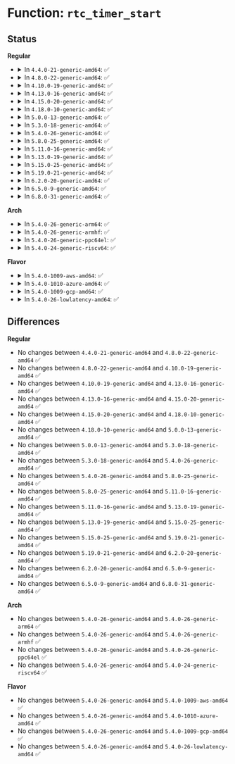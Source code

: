 # Function: <code>rtc_timer_start</code>

## Status
<b>Regular</b>
<ul>
<li>
<details>
<summary>In <code>4.4.0-21-generic-amd64</code>: ✅</summary>

```c
int rtc_timer_start(struct rtc_device * rtc, struct rtc_timer * timer, ktime_t expires, ktime_t period)
```

```json
{
  "name": "rtc_timer_start",
  "collision_type": "Unique Global",
  "inline_type": "No",
  "funcs": [
    {
      "addr": 18446744071585616560,
      "name": "rtc_timer_start",
      "external": true,
      "loc": "drivers/rtc/interface.c:925",
      "file": "drivers/rtc/interface.c",
      "inline": "seen, unknown",
      "caller_inline": [],
      "caller_func": [
        "kernel/time/alarmtimer.c:alarmtimer_suspend"
      ]
    }
  ],
  "symbols": [
    {
      "addr": 18446744071585616560,
      "name": "rtc_timer_start",
      "section": ".text",
      "bind": "STB_GLOBAL",
      "size": 105
    }
  ]
}
```
</details>
</li>
<li>
<details>
<summary>In <code>4.8.0-22-generic-amd64</code>: ✅</summary>

```c
int rtc_timer_start(struct rtc_device * rtc, struct rtc_timer * timer, ktime_t expires, ktime_t period)
```

```json
{
  "name": "rtc_timer_start",
  "collision_type": "Unique Global",
  "inline_type": "No",
  "funcs": [
    {
      "addr": 18446744071586011776,
      "name": "rtc_timer_start",
      "external": true,
      "loc": "drivers/rtc/interface.c:933",
      "file": "drivers/rtc/interface.c",
      "inline": "seen, unknown",
      "caller_inline": [],
      "caller_func": [
        "kernel/time/alarmtimer.c:alarmtimer_suspend"
      ]
    }
  ],
  "symbols": [
    {
      "addr": 18446744071586011776,
      "name": "rtc_timer_start",
      "section": ".text",
      "bind": "STB_GLOBAL",
      "size": 105
    }
  ]
}
```
</details>
</li>
<li>
<details>
<summary>In <code>4.10.0-19-generic-amd64</code>: ✅</summary>

```c
int rtc_timer_start(struct rtc_device * rtc, struct rtc_timer * timer, ktime_t expires, ktime_t period)
```

```json
{
  "name": "rtc_timer_start",
  "collision_type": "Unique Global",
  "inline_type": "No",
  "funcs": [
    {
      "addr": 18446744071586207584,
      "name": "rtc_timer_start",
      "external": true,
      "loc": "drivers/rtc/interface.c:933",
      "file": "drivers/rtc/interface.c",
      "inline": "seen, unknown",
      "caller_inline": [],
      "caller_func": [
        "kernel/time/alarmtimer.c:alarmtimer_suspend"
      ]
    }
  ],
  "symbols": [
    {
      "addr": 18446744071586207584,
      "name": "rtc_timer_start",
      "section": ".text",
      "bind": "STB_GLOBAL",
      "size": 105
    }
  ]
}
```
</details>
</li>
<li>
<details>
<summary>In <code>4.13.0-16-generic-amd64</code>: ✅</summary>

```c
int rtc_timer_start(struct rtc_device * rtc, struct rtc_timer * timer, ktime_t expires, ktime_t period)
```

```json
{
  "name": "rtc_timer_start",
  "collision_type": "Unique Global",
  "inline_type": "No",
  "funcs": [
    {
      "addr": 18446744071586296320,
      "name": "rtc_timer_start",
      "external": true,
      "loc": "drivers/rtc/interface.c:940",
      "file": "drivers/rtc/interface.c",
      "inline": "seen, unknown",
      "caller_inline": [],
      "caller_func": [
        "kernel/time/alarmtimer.c:alarmtimer_suspend"
      ]
    }
  ],
  "symbols": [
    {
      "addr": 18446744071586296320,
      "name": "rtc_timer_start",
      "section": ".text",
      "bind": "STB_GLOBAL",
      "size": 105
    }
  ]
}
```
</details>
</li>
<li>
<details>
<summary>In <code>4.15.0-20-generic-amd64</code>: ✅</summary>

```c
int rtc_timer_start(struct rtc_device * rtc, struct rtc_timer * timer, ktime_t expires, ktime_t period)
```

```json
{
  "name": "rtc_timer_start",
  "collision_type": "Unique Global",
  "inline_type": "No",
  "funcs": [
    {
      "addr": 18446744071586759840,
      "name": "rtc_timer_start",
      "external": true,
      "loc": "drivers/rtc/interface.c:940",
      "file": "drivers/rtc/interface.c",
      "inline": "seen, unknown",
      "caller_inline": [],
      "caller_func": [
        "kernel/time/alarmtimer.c:alarmtimer_suspend"
      ]
    }
  ],
  "symbols": [
    {
      "addr": 18446744071586759840,
      "name": "rtc_timer_start",
      "section": ".text",
      "bind": "STB_GLOBAL",
      "size": 105
    }
  ]
}
```
</details>
</li>
<li>
<details>
<summary>In <code>4.18.0-10-generic-amd64</code>: ✅</summary>

```c
int rtc_timer_start(struct rtc_device * rtc, struct rtc_timer * timer, ktime_t expires, ktime_t period)
```

```json
{
  "name": "rtc_timer_start",
  "collision_type": "Unique Global",
  "inline_type": "No",
  "funcs": [
    {
      "addr": 18446744071587031584,
      "name": "rtc_timer_start",
      "external": true,
      "loc": "drivers/rtc/interface.c:1050",
      "file": "drivers/rtc/interface.c",
      "inline": "seen, unknown",
      "caller_inline": [],
      "caller_func": [
        "kernel/time/alarmtimer.c:alarmtimer_suspend"
      ]
    }
  ],
  "symbols": [
    {
      "addr": 18446744071587031584,
      "name": "rtc_timer_start",
      "section": ".text",
      "bind": "STB_GLOBAL",
      "size": 107
    }
  ]
}
```
</details>
</li>
<li>
<details>
<summary>In <code>5.0.0-13-generic-amd64</code>: ✅</summary>

```c
int rtc_timer_start(struct rtc_device * rtc, struct rtc_timer * timer, ktime_t expires, ktime_t period)
```

```json
{
  "name": "rtc_timer_start",
  "collision_type": "Unique Global",
  "inline_type": "No",
  "funcs": [
    {
      "addr": 18446744071587191632,
      "name": "rtc_timer_start",
      "external": true,
      "loc": "drivers/rtc/interface.c:977",
      "file": "drivers/rtc/interface.c",
      "inline": "seen, unknown",
      "caller_inline": [],
      "caller_func": [
        "kernel/time/alarmtimer.c:alarmtimer_suspend"
      ]
    }
  ],
  "symbols": [
    {
      "addr": 18446744071587191632,
      "name": "rtc_timer_start",
      "section": ".text",
      "bind": "STB_GLOBAL",
      "size": 107
    }
  ]
}
```
</details>
</li>
<li>
<details>
<summary>In <code>5.3.0-18-generic-amd64</code>: ✅</summary>

```c
int rtc_timer_start(struct rtc_device * rtc, struct rtc_timer * timer, ktime_t expires, ktime_t period)
```

```json
{
  "name": "rtc_timer_start",
  "collision_type": "Unique Global",
  "inline_type": "No",
  "funcs": [
    {
      "addr": 18446744071587457040,
      "name": "rtc_timer_start",
      "external": true,
      "loc": "drivers/rtc/interface.c:971",
      "file": "drivers/rtc/interface.c",
      "inline": "seen, unknown",
      "caller_inline": [],
      "caller_func": [
        "kernel/time/alarmtimer.c:alarmtimer_suspend"
      ]
    }
  ],
  "symbols": [
    {
      "addr": 18446744071587457040,
      "name": "rtc_timer_start",
      "section": ".text",
      "bind": "STB_GLOBAL",
      "size": 113
    }
  ]
}
```
</details>
</li>
<li>
<details>
<summary>In <code>5.4.0-26-generic-amd64</code>: ✅</summary>

```c
int rtc_timer_start(struct rtc_device * rtc, struct rtc_timer * timer, ktime_t expires, ktime_t period)
```

```json
{
  "name": "rtc_timer_start",
  "collision_type": "Unique Global",
  "inline_type": "No",
  "funcs": [
    {
      "addr": 18446744071587660160,
      "name": "rtc_timer_start",
      "external": true,
      "loc": "drivers/rtc/interface.c:979",
      "file": "drivers/rtc/interface.c",
      "inline": "seen, unknown",
      "caller_inline": [],
      "caller_func": [
        "kernel/time/alarmtimer.c:alarmtimer_suspend"
      ]
    }
  ],
  "symbols": [
    {
      "addr": 18446744071587660160,
      "name": "rtc_timer_start",
      "section": ".text",
      "bind": "STB_GLOBAL",
      "size": 113
    }
  ]
}
```
</details>
</li>
<li>
<details>
<summary>In <code>5.8.0-25-generic-amd64</code>: ✅</summary>

```c
int rtc_timer_start(struct rtc_device * rtc, struct rtc_timer * timer, ktime_t expires, ktime_t period)
```

```json
{
  "name": "rtc_timer_start",
  "collision_type": "Unique Global",
  "inline_type": "No",
  "funcs": [
    {
      "addr": 18446744071588527264,
      "name": "rtc_timer_start",
      "external": true,
      "loc": "drivers/rtc/interface.c:992",
      "file": "drivers/rtc/interface.c",
      "inline": "seen, unknown",
      "caller_inline": [],
      "caller_func": [
        "kernel/time/alarmtimer.c:alarmtimer_suspend"
      ]
    }
  ],
  "symbols": [
    {
      "addr": 18446744071588527264,
      "name": "rtc_timer_start",
      "section": ".text",
      "bind": "STB_GLOBAL",
      "size": 233
    }
  ]
}
```
</details>
</li>
<li>
<details>
<summary>In <code>5.11.0-16-generic-amd64</code>: ✅</summary>

```c
int rtc_timer_start(struct rtc_device * rtc, struct rtc_timer * timer, ktime_t expires, ktime_t period)
```

```json
{
  "name": "rtc_timer_start",
  "collision_type": "Unique Global",
  "inline_type": "No",
  "funcs": [
    {
      "addr": 18446744071588552560,
      "name": "rtc_timer_start",
      "external": true,
      "loc": "drivers/rtc/interface.c:992",
      "file": "drivers/rtc/interface.c",
      "inline": "seen, unknown",
      "caller_inline": [],
      "caller_func": [
        "kernel/time/alarmtimer.c:alarmtimer_suspend"
      ]
    }
  ],
  "symbols": [
    {
      "addr": 18446744071588552560,
      "name": "rtc_timer_start",
      "section": ".text",
      "bind": "STB_GLOBAL",
      "size": 113
    }
  ]
}
```
</details>
</li>
<li>
<details>
<summary>In <code>5.13.0-19-generic-amd64</code>: ✅</summary>

```c
int rtc_timer_start(struct rtc_device * rtc, struct rtc_timer * timer, ktime_t expires, ktime_t period)
```

```json
{
  "name": "rtc_timer_start",
  "collision_type": "Unique Global",
  "inline_type": "No",
  "funcs": [
    {
      "addr": 18446744071588435712,
      "name": "rtc_timer_start",
      "external": true,
      "loc": "drivers/rtc/interface.c:978",
      "file": "drivers/rtc/interface.c",
      "inline": "seen, unknown",
      "caller_inline": [],
      "caller_func": [
        "kernel/time/alarmtimer.c:alarmtimer_suspend"
      ]
    }
  ],
  "symbols": [
    {
      "addr": 18446744071588435712,
      "name": "rtc_timer_start",
      "section": ".text",
      "bind": "STB_GLOBAL",
      "size": 209
    }
  ]
}
```
</details>
</li>
<li>
<details>
<summary>In <code>5.15.0-25-generic-amd64</code>: ✅</summary>

```c
int rtc_timer_start(struct rtc_device * rtc, struct rtc_timer * timer, ktime_t expires, ktime_t period)
```

```json
{
  "name": "rtc_timer_start",
  "collision_type": "Unique Global",
  "inline_type": "No",
  "funcs": [
    {
      "addr": 18446744071589103232,
      "name": "rtc_timer_start",
      "external": true,
      "loc": "drivers/rtc/interface.c:978",
      "file": "drivers/rtc/interface.c",
      "inline": "seen, unknown",
      "caller_inline": [],
      "caller_func": [
        "kernel/time/alarmtimer.c:alarmtimer_suspend"
      ]
    }
  ],
  "symbols": [
    {
      "addr": 18446744071589103232,
      "name": "rtc_timer_start",
      "section": ".text",
      "bind": "STB_GLOBAL",
      "size": 206
    }
  ]
}
```
</details>
</li>
<li>
<details>
<summary>In <code>5.19.0-21-generic-amd64</code>: ✅</summary>

```c
int rtc_timer_start(struct rtc_device * rtc, struct rtc_timer * timer, ktime_t expires, ktime_t period)
```

```json
{
  "name": "rtc_timer_start",
  "collision_type": "Unique Global",
  "inline_type": "No",
  "funcs": [
    {
      "addr": 18446744071590548896,
      "name": "rtc_timer_start",
      "external": true,
      "loc": "drivers/rtc/interface.c:992",
      "file": "drivers/rtc/interface.c",
      "inline": "seen, unknown",
      "caller_inline": [],
      "caller_func": [
        "kernel/time/alarmtimer.c:alarmtimer_suspend"
      ]
    }
  ],
  "symbols": [
    {
      "addr": 18446744071590548896,
      "name": "rtc_timer_start",
      "section": ".text",
      "bind": "STB_GLOBAL",
      "size": 231
    }
  ]
}
```
</details>
</li>
<li>
<details>
<summary>In <code>6.2.0-20-generic-amd64</code>: ✅</summary>

```c
int rtc_timer_start(struct rtc_device * rtc, struct rtc_timer * timer, ktime_t expires, ktime_t period)
```

```json
{
  "name": "rtc_timer_start",
  "collision_type": "Unique Global",
  "inline_type": "No",
  "funcs": [
    {
      "addr": 18446744071592202592,
      "name": "rtc_timer_start",
      "external": true,
      "loc": "drivers/rtc/interface.c:992",
      "file": "drivers/rtc/interface.c",
      "inline": "seen, unknown",
      "caller_inline": [],
      "caller_func": [
        "kernel/time/alarmtimer.c:alarmtimer_suspend"
      ]
    }
  ],
  "symbols": [
    {
      "addr": 18446744071592202592,
      "name": "rtc_timer_start",
      "section": ".text",
      "bind": "STB_GLOBAL",
      "size": 231
    }
  ]
}
```
</details>
</li>
<li>
<details>
<summary>In <code>6.5.0-9-generic-amd64</code>: ✅</summary>

```c
int rtc_timer_start(struct rtc_device * rtc, struct rtc_timer * timer, ktime_t expires, ktime_t period)
```

```json
{
  "name": "rtc_timer_start",
  "collision_type": "Unique Global",
  "inline_type": "No",
  "funcs": [
    {
      "addr": 18446744071592626800,
      "name": "rtc_timer_start",
      "external": true,
      "loc": "drivers/rtc/interface.c:992",
      "file": "drivers/rtc/interface.c",
      "inline": "seen, unknown",
      "caller_inline": [],
      "caller_func": [
        "kernel/time/alarmtimer.c:alarmtimer_suspend"
      ]
    }
  ],
  "symbols": [
    {
      "addr": 18446744071592626800,
      "name": "rtc_timer_start",
      "section": ".text",
      "bind": "STB_GLOBAL",
      "size": 231
    }
  ]
}
```
</details>
</li>
<li>
<details>
<summary>In <code>6.8.0-31-generic-amd64</code>: ✅</summary>

```c
int rtc_timer_start(struct rtc_device * rtc, struct rtc_timer * timer, ktime_t expires, ktime_t period)
```

```json
{
  "name": "rtc_timer_start",
  "collision_type": "Unique Global",
  "inline_type": "No",
  "funcs": [
    {
      "addr": 18446744071593371600,
      "name": "rtc_timer_start",
      "external": true,
      "loc": "drivers/rtc/interface.c:992",
      "file": "drivers/rtc/interface.c",
      "inline": "seen, unknown",
      "caller_inline": [],
      "caller_func": [
        "kernel/time/alarmtimer.c:alarmtimer_suspend"
      ]
    }
  ],
  "symbols": [
    {
      "addr": 18446744071593371600,
      "name": "rtc_timer_start",
      "section": ".text",
      "bind": "STB_GLOBAL",
      "size": 231
    }
  ]
}
```
</details>
</li>
</ul>
<b>Arch</b>
<ul>
<li>
<details>
<summary>In <code>5.4.0-26-generic-arm64</code>: ✅</summary>

```c
int rtc_timer_start(struct rtc_device * rtc, struct rtc_timer * timer, ktime_t expires, ktime_t period)
```

```json
{
  "name": "rtc_timer_start",
  "collision_type": "Unique Global",
  "inline_type": "No",
  "funcs": [
    {
      "addr": 18446603336500813352,
      "name": "rtc_timer_start",
      "external": true,
      "loc": "drivers/rtc/interface.c:979",
      "file": "drivers/rtc/interface.c",
      "inline": "seen, unknown",
      "caller_inline": [],
      "caller_func": [
        "kernel/time/alarmtimer.c:alarmtimer_suspend"
      ]
    }
  ],
  "symbols": [
    {
      "addr": 18446603336500813352,
      "name": "rtc_timer_start",
      "section": ".text",
      "bind": "STB_GLOBAL",
      "size": 132
    }
  ]
}
```
</details>
</li>
<li>
<details>
<summary>In <code>5.4.0-26-generic-armhf</code>: ✅</summary>

```c
int rtc_timer_start(struct rtc_device * rtc, struct rtc_timer * timer, ktime_t expires, ktime_t period)
```

```json
{
  "name": "rtc_timer_start",
  "collision_type": "Unique Global",
  "inline_type": "No",
  "funcs": [
    {
      "addr": 3233320052,
      "name": "rtc_timer_start",
      "external": true,
      "loc": "drivers/rtc/interface.c:979",
      "file": "drivers/rtc/interface.c",
      "inline": "seen, unknown",
      "caller_inline": [],
      "caller_func": [
        "kernel/time/alarmtimer.c:alarmtimer_suspend"
      ]
    }
  ],
  "symbols": [
    {
      "addr": 3233320052,
      "name": "rtc_timer_start",
      "section": ".text",
      "bind": "STB_GLOBAL",
      "size": 124
    }
  ]
}
```
</details>
</li>
<li>
<details>
<summary>In <code>5.4.0-26-generic-ppc64el</code>: ✅</summary>

```c
int rtc_timer_start(struct rtc_device * rtc, struct rtc_timer * timer, ktime_t expires, ktime_t period)
```

```json
{
  "name": "rtc_timer_start",
  "collision_type": "Unique Global",
  "inline_type": "No",
  "funcs": [
    {
      "addr": 13835058055294271488,
      "name": "rtc_timer_start",
      "external": true,
      "loc": "drivers/rtc/interface.c:979",
      "file": "drivers/rtc/interface.c",
      "inline": "seen, unknown",
      "caller_inline": [],
      "caller_func": [
        "kernel/time/alarmtimer.c:alarmtimer_suspend"
      ]
    }
  ],
  "symbols": [
    {
      "addr": 13835058055294271488,
      "name": "rtc_timer_start",
      "section": ".text",
      "bind": "STB_GLOBAL",
      "size": 192
    }
  ]
}
```
</details>
</li>
<li>
<details>
<summary>In <code>5.4.0-24-generic-riscv64</code>: ✅</summary>

```c
int rtc_timer_start(struct rtc_device * rtc, struct rtc_timer * timer, ktime_t expires, ktime_t period)
```

```json
{
  "name": "rtc_timer_start",
  "collision_type": "Unique Global",
  "inline_type": "No",
  "funcs": [
    {
      "addr": 18446743936277632032,
      "name": "rtc_timer_start",
      "external": true,
      "loc": "drivers/rtc/interface.c:979",
      "file": "drivers/rtc/interface.c",
      "inline": "seen, unknown",
      "caller_inline": [],
      "caller_func": [
        "kernel/time/alarmtimer.c:alarmtimer_suspend"
      ]
    }
  ],
  "symbols": [
    {
      "addr": 18446743936277632032,
      "name": "rtc_timer_start",
      "section": ".text",
      "bind": "STB_GLOBAL",
      "size": 120
    }
  ]
}
```
</details>
</li>
</ul>
<b>Flavor</b>
<ul>
<li>
<details>
<summary>In <code>5.4.0-1009-aws-amd64</code>: ✅</summary>

```c
int rtc_timer_start(struct rtc_device * rtc, struct rtc_timer * timer, ktime_t expires, ktime_t period)
```

```json
{
  "name": "rtc_timer_start",
  "collision_type": "Unique Global",
  "inline_type": "No",
  "funcs": [
    {
      "addr": 18446744071587343920,
      "name": "rtc_timer_start",
      "external": true,
      "loc": "drivers/rtc/interface.c:979",
      "file": "drivers/rtc/interface.c",
      "inline": "seen, unknown",
      "caller_inline": [],
      "caller_func": [
        "kernel/time/alarmtimer.c:alarmtimer_suspend"
      ]
    }
  ],
  "symbols": [
    {
      "addr": 18446744071587343920,
      "name": "rtc_timer_start",
      "section": ".text",
      "bind": "STB_GLOBAL",
      "size": 113
    }
  ]
}
```
</details>
</li>
<li>
<details>
<summary>In <code>5.4.0-1010-azure-amd64</code>: ✅</summary>

```c
int rtc_timer_start(struct rtc_device * rtc, struct rtc_timer * timer, ktime_t expires, ktime_t period)
```

```json
{
  "name": "rtc_timer_start",
  "collision_type": "Unique Global",
  "inline_type": "No",
  "funcs": [
    {
      "addr": 18446744071587112224,
      "name": "rtc_timer_start",
      "external": true,
      "loc": "drivers/rtc/interface.c:979",
      "file": "drivers/rtc/interface.c",
      "inline": "seen, unknown",
      "caller_inline": [],
      "caller_func": [
        "kernel/time/alarmtimer.c:alarmtimer_suspend"
      ]
    }
  ],
  "symbols": [
    {
      "addr": 18446744071587112224,
      "name": "rtc_timer_start",
      "section": ".text",
      "bind": "STB_GLOBAL",
      "size": 113
    }
  ]
}
```
</details>
</li>
<li>
<details>
<summary>In <code>5.4.0-1009-gcp-amd64</code>: ✅</summary>

```c
int rtc_timer_start(struct rtc_device * rtc, struct rtc_timer * timer, ktime_t expires, ktime_t period)
```

```json
{
  "name": "rtc_timer_start",
  "collision_type": "Unique Global",
  "inline_type": "No",
  "funcs": [
    {
      "addr": 18446744071587611408,
      "name": "rtc_timer_start",
      "external": true,
      "loc": "drivers/rtc/interface.c:979",
      "file": "drivers/rtc/interface.c",
      "inline": "seen, unknown",
      "caller_inline": [],
      "caller_func": [
        "kernel/time/alarmtimer.c:alarmtimer_suspend"
      ]
    }
  ],
  "symbols": [
    {
      "addr": 18446744071587611408,
      "name": "rtc_timer_start",
      "section": ".text",
      "bind": "STB_GLOBAL",
      "size": 113
    }
  ]
}
```
</details>
</li>
<li>
<details>
<summary>In <code>5.4.0-26-lowlatency-amd64</code>: ✅</summary>

```c
int rtc_timer_start(struct rtc_device * rtc, struct rtc_timer * timer, ktime_t expires, ktime_t period)
```

```json
{
  "name": "rtc_timer_start",
  "collision_type": "Unique Global",
  "inline_type": "No",
  "funcs": [
    {
      "addr": 18446744071587722608,
      "name": "rtc_timer_start",
      "external": true,
      "loc": "drivers/rtc/interface.c:979",
      "file": "drivers/rtc/interface.c",
      "inline": "seen, unknown",
      "caller_inline": [],
      "caller_func": [
        "kernel/time/alarmtimer.c:alarmtimer_suspend"
      ]
    }
  ],
  "symbols": [
    {
      "addr": 18446744071587722608,
      "name": "rtc_timer_start",
      "section": ".text",
      "bind": "STB_GLOBAL",
      "size": 113
    }
  ]
}
```
</details>
</li>
</ul>

## Differences
<b>Regular</b>
<ul>
<li>
No changes between <code>4.4.0-21-generic-amd64</code> and <code>4.8.0-22-generic-amd64</code> ✅
</li>
<li>
No changes between <code>4.8.0-22-generic-amd64</code> and <code>4.10.0-19-generic-amd64</code> ✅
</li>
<li>
No changes between <code>4.10.0-19-generic-amd64</code> and <code>4.13.0-16-generic-amd64</code> ✅
</li>
<li>
No changes between <code>4.13.0-16-generic-amd64</code> and <code>4.15.0-20-generic-amd64</code> ✅
</li>
<li>
No changes between <code>4.15.0-20-generic-amd64</code> and <code>4.18.0-10-generic-amd64</code> ✅
</li>
<li>
No changes between <code>4.18.0-10-generic-amd64</code> and <code>5.0.0-13-generic-amd64</code> ✅
</li>
<li>
No changes between <code>5.0.0-13-generic-amd64</code> and <code>5.3.0-18-generic-amd64</code> ✅
</li>
<li>
No changes between <code>5.3.0-18-generic-amd64</code> and <code>5.4.0-26-generic-amd64</code> ✅
</li>
<li>
No changes between <code>5.4.0-26-generic-amd64</code> and <code>5.8.0-25-generic-amd64</code> ✅
</li>
<li>
No changes between <code>5.8.0-25-generic-amd64</code> and <code>5.11.0-16-generic-amd64</code> ✅
</li>
<li>
No changes between <code>5.11.0-16-generic-amd64</code> and <code>5.13.0-19-generic-amd64</code> ✅
</li>
<li>
No changes between <code>5.13.0-19-generic-amd64</code> and <code>5.15.0-25-generic-amd64</code> ✅
</li>
<li>
No changes between <code>5.15.0-25-generic-amd64</code> and <code>5.19.0-21-generic-amd64</code> ✅
</li>
<li>
No changes between <code>5.19.0-21-generic-amd64</code> and <code>6.2.0-20-generic-amd64</code> ✅
</li>
<li>
No changes between <code>6.2.0-20-generic-amd64</code> and <code>6.5.0-9-generic-amd64</code> ✅
</li>
<li>
No changes between <code>6.5.0-9-generic-amd64</code> and <code>6.8.0-31-generic-amd64</code> ✅
</li>
</ul>
<b>Arch</b>
<ul>
<li>
No changes between <code>5.4.0-26-generic-amd64</code> and <code>5.4.0-26-generic-arm64</code> ✅
</li>
<li>
No changes between <code>5.4.0-26-generic-amd64</code> and <code>5.4.0-26-generic-armhf</code> ✅
</li>
<li>
No changes between <code>5.4.0-26-generic-amd64</code> and <code>5.4.0-26-generic-ppc64el</code> ✅
</li>
<li>
No changes between <code>5.4.0-26-generic-amd64</code> and <code>5.4.0-24-generic-riscv64</code> ✅
</li>
</ul>
<b>Flavor</b>
<ul>
<li>
No changes between <code>5.4.0-26-generic-amd64</code> and <code>5.4.0-1009-aws-amd64</code> ✅
</li>
<li>
No changes between <code>5.4.0-26-generic-amd64</code> and <code>5.4.0-1010-azure-amd64</code> ✅
</li>
<li>
No changes between <code>5.4.0-26-generic-amd64</code> and <code>5.4.0-1009-gcp-amd64</code> ✅
</li>
<li>
No changes between <code>5.4.0-26-generic-amd64</code> and <code>5.4.0-26-lowlatency-amd64</code> ✅
</li>
</ul>
